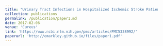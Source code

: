 ```yaml
---
title: "Urinary Tract Infections in Hospitalized Ischemic Stroke Patients: Source and Impact on Outcome"
collection: publications
permalink: /publication/paper1.md
date: 2017-02-06
venue: 'Cureus'
link: 'https://www.ncbi.nlm.nih.gov/pmc/articles/PMC5338992/'
paperurl: 'http://emarkley.github.io/files/paper1.pdf'
---
```

 
